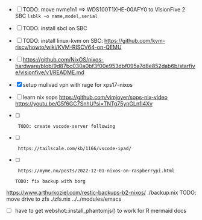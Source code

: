 - [ ] TODO: move nvme1n1 ==> WDS100T1XHE-00AFY0 to VisionFive 2 SBC `lsblk -o name,model,serial`
- [ ] TODO: install sbcl on SBC
- [ ] TODO: install linux-kvm on SBC: https://github.com/kvm-riscv/howto/wiki/KVM-RISCV64-on-QEMU
- [ ] https://github.com/NixOS/nixos-hardware/blob/9d87bc030a0bf3f00e953dbf095a7d8e852dab6b/starfive/visionfive/v1/README.md
- [x] setup mullvad vpn with rage for xps17-nixos
- [ ] learn nix sops
https://github.com/vimjoyer/sops-nix-video
https://youtu.be/G5f6GC7SnhU?si=TNTg75ynGLn1l4Xv

- [ ]      TODO: create vscode-server following
- [ ]      https://tailscale.com/kb/1166/vscode-ipad/
- [ ]      https://myme.no/posts/2022-12-01-nixos-on-raspberrypi.html

      TODO: fix backup with borg
https://www.arthurkoziel.com/restic-backups-b2-nixos/
      ./backup.nix
      TODO: move drive to zfs
      ./zfs.nix
      ../../modules/emacs
  - [ ] have to get webshot::install_phantomjs() to work for R mermaid docs
